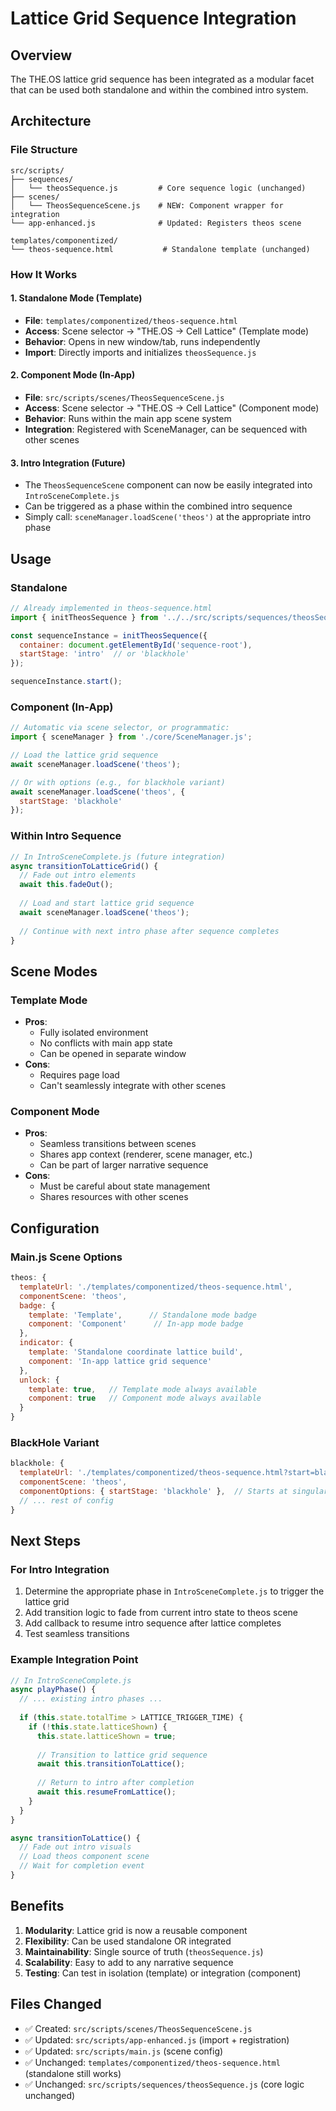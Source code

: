 # Lattice Grid Sequence Integration

## Overview
The THE.OS lattice grid sequence has been integrated as a modular facet that can be used both standalone and within the combined intro system.

## Architecture

### File Structure
```
src/scripts/
├── sequences/
│   └── theosSequence.js         # Core sequence logic (unchanged)
├── scenes/
│   └── TheosSequenceScene.js    # NEW: Component wrapper for integration
└── app-enhanced.js              # Updated: Registers theos scene

templates/componentized/
└── theos-sequence.html           # Standalone template (unchanged)
```

### How It Works

#### 1. Standalone Mode (Template)
- **File**: `templates/componentized/theos-sequence.html`
- **Access**: Scene selector → "THE.OS → Cell Lattice" (Template mode)
- **Behavior**: Opens in new window/tab, runs independently
- **Import**: Directly imports and initializes `theosSequence.js`

#### 2. Component Mode (In-App)
- **File**: `src/scripts/scenes/TheosSequenceScene.js`
- **Access**: Scene selector → "THE.OS → Cell Lattice" (Component mode)
- **Behavior**: Runs within the main app scene system
- **Integration**: Registered with SceneManager, can be sequenced with other scenes

#### 3. Intro Integration (Future)
- The `TheosSequenceScene` component can now be easily integrated into `IntroSceneComplete.js`
- Can be triggered as a phase within the combined intro sequence
- Simply call: `sceneManager.loadScene('theos')` at the appropriate intro phase

## Usage

### Standalone
```javascript
// Already implemented in theos-sequence.html
import { initTheosSequence } from '../../src/scripts/sequences/theosSequence.js';

const sequenceInstance = initTheosSequence({
  container: document.getElementById('sequence-root'),
  startStage: 'intro'  // or 'blackhole'
});

sequenceInstance.start();
```

### Component (In-App)
```javascript
// Automatic via scene selector, or programmatic:
import { sceneManager } from './core/SceneManager.js';

// Load the lattice grid sequence
await sceneManager.loadScene('theos');

// Or with options (e.g., for blackhole variant)
await sceneManager.loadScene('theos', { 
  startStage: 'blackhole' 
});
```

### Within Intro Sequence
```javascript
// In IntroSceneComplete.js (future integration)
async transitionToLatticeGrid() {
  // Fade out intro elements
  await this.fadeOut();
  
  // Load and start lattice grid sequence
  await sceneManager.loadScene('theos');
  
  // Continue with next intro phase after sequence completes
}
```

## Scene Modes

### Template Mode
- **Pros**: 
  - Fully isolated environment
  - No conflicts with main app state
  - Can be opened in separate window
- **Cons**:
  - Requires page load
  - Can't seamlessly integrate with other scenes

### Component Mode  
- **Pros**:
  - Seamless transitions between scenes
  - Shares app context (renderer, scene manager, etc.)
  - Can be part of larger narrative sequence
- **Cons**:
  - Must be careful about state management
  - Shares resources with other scenes

## Configuration

### Main.js Scene Options
```javascript
theos: {
  templateUrl: './templates/componentized/theos-sequence.html',
  componentScene: 'theos',
  badge: {
    template: 'Template',      // Standalone mode badge
    component: 'Component'      // In-app mode badge
  },
  indicator: {
    template: 'Standalone coordinate lattice build',
    component: 'In-app lattice grid sequence'
  },
  unlock: {
    template: true,   // Template mode always available
    component: true   // Component mode always available
  }
}
```

### BlackHole Variant
```javascript
blackhole: {
  templateUrl: './templates/componentized/theos-sequence.html?start=blackhole',
  componentScene: 'theos',
  componentOptions: { startStage: 'blackhole' },  // Starts at singularity phase
  // ... rest of config
}
```

## Next Steps

### For Intro Integration
1. Determine the appropriate phase in `IntroSceneComplete.js` to trigger the lattice grid
2. Add transition logic to fade from current intro state to theos scene
3. Add callback to resume intro sequence after lattice completes
4. Test seamless transitions

### Example Integration Point
```javascript
// In IntroSceneComplete.js
async playPhase() {
  // ... existing intro phases ...
  
  if (this.state.totalTime > LATTICE_TRIGGER_TIME) {
    if (!this.state.latticeShown) {
      this.state.latticeShown = true;
      
      // Transition to lattice grid sequence
      await this.transitionToLattice();
      
      // Return to intro after completion
      await this.resumeFromLattice();
    }
  }
}

async transitionToLattice() {
  // Fade out intro visuals
  // Load theos component scene
  // Wait for completion event
}
```

## Benefits

1. **Modularity**: Lattice grid is now a reusable component
2. **Flexibility**: Can be used standalone OR integrated
3. **Maintainability**: Single source of truth (`theosSequence.js`)
4. **Scalability**: Easy to add to any narrative sequence
5. **Testing**: Can test in isolation (template) or integration (component)

## Files Changed
- ✅ Created: `src/scripts/scenes/TheosSequenceScene.js`
- ✅ Updated: `src/scripts/app-enhanced.js` (import + registration)
- ✅ Updated: `src/scripts/main.js` (scene config)
- ✅ Unchanged: `templates/componentized/theos-sequence.html` (standalone still works)
- ✅ Unchanged: `src/scripts/sequences/theosSequence.js` (core logic unchanged)

